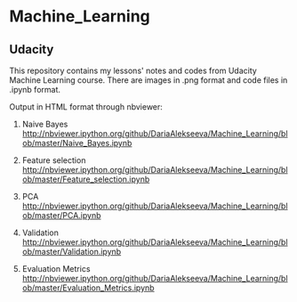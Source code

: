 # Machine_Learning
## Udacity

This repository contains my lessons' notes and codes from Udacity Machine Learning course.
There are images in .png format and code files in .ipynb format.

Output in HTML format through nbviewer:

1. Naive Bayes
http://nbviewer.ipython.org/github/DariaAlekseeva/Machine_Learning/blob/master/Naive_Bayes.ipynb

2. Feature selection
http://nbviewer.ipython.org/github/DariaAlekseeva/Machine_Learning/blob/master/Feature_selection.ipynb

3. PCA
http://nbviewer.ipython.org/github/DariaAlekseeva/Machine_Learning/blob/master/PCA.ipynb

4. Validation
http://nbviewer.ipython.org/github/DariaAlekseeva/Machine_Learning/blob/master/Validation.ipynb

5. Evaluation Metrics
http://nbviewer.ipython.org/github/DariaAlekseeva/Machine_Learning/blob/master/Evaluation_Metrics.ipynb
